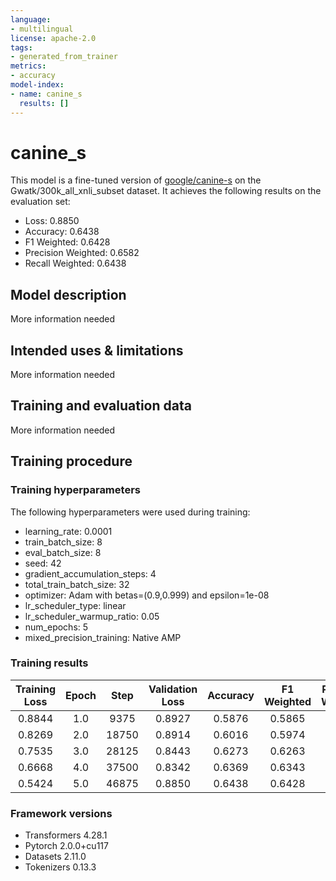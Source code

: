 ```yaml
---
language:
- multilingual
license: apache-2.0
tags:
- generated_from_trainer
metrics:
- accuracy
model-index:
- name: canine_s
  results: []
---
```


<!-- This model card has been generated automatically according to the information the Trainer had access to. You
should probably proofread and complete it, then remove this comment. -->

# canine_s

This model is a fine-tuned version of [google/canine-s](https://huggingface.co/google/canine-s) on the Gwatk/300k_all_xnli_subset dataset.
It achieves the following results on the evaluation set:
- Loss: 0.8850
- Accuracy: 0.6438
- F1 Weighted: 0.6428
- Precision Weighted: 0.6582
- Recall Weighted: 0.6438

## Model description

More information needed

## Intended uses & limitations

More information needed

## Training and evaluation data

More information needed

## Training procedure

### Training hyperparameters

The following hyperparameters were used during training:
- learning_rate: 0.0001
- train_batch_size: 8
- eval_batch_size: 8
- seed: 42
- gradient_accumulation_steps: 4
- total_train_batch_size: 32
- optimizer: Adam with betas=(0.9,0.999) and epsilon=1e-08
- lr_scheduler_type: linear
- lr_scheduler_warmup_ratio: 0.05
- num_epochs: 5
- mixed_precision_training: Native AMP

### Training results

| Training Loss | Epoch | Step  | Validation Loss | Accuracy | F1 Weighted | Precision Weighted | Recall Weighted |
|:-------------:|:-----:|:-----:|:---------------:|:--------:|:-----------:|:------------------:|:---------------:|
| 0.8844        | 1.0   | 9375  | 0.8927          | 0.5876   | 0.5865      | 0.6086             | 0.5876          |
| 0.8269        | 2.0   | 18750 | 0.8914          | 0.6016   | 0.5974      | 0.6498             | 0.6016          |
| 0.7535        | 3.0   | 28125 | 0.8443          | 0.6273   | 0.6263      | 0.6662             | 0.6273          |
| 0.6668        | 4.0   | 37500 | 0.8342          | 0.6369   | 0.6343      | 0.6627             | 0.6369          |
| 0.5424        | 5.0   | 46875 | 0.8850          | 0.6438   | 0.6428      | 0.6582             | 0.6438          |


### Framework versions

- Transformers 4.28.1
- Pytorch 2.0.0+cu117
- Datasets 2.11.0
- Tokenizers 0.13.3
